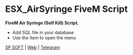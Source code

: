 
# ESX_AirSyringe FiveM Script
**FiveM Air Syringe (Self Kill) Script.**
- Add SQL file in your database
- Use the item to open the menu

[SP SOFT](https://sp-soft.ir) | [Web](https://karamlou.com) | [Telegram](https://t.me/sir_programmer)
